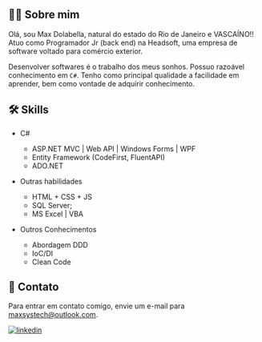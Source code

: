## 👨‍💻 Sobre mim
Olá, sou Max Dolabella, natural do estado do Rio de Janeiro e VASCAÍNO!!
Atuo como Programador Jr (back end) na Headsoft, uma empresa de software voltado para comércio exterior.

Desenvolver softwares é o trabalho dos meus sonhos. Possuo razoável conhecimento em `C#`.
Tenho como principal qualidade a facilidade em aprender, bem como vontade de adquirir conhecimento.

  
## 🛠 Skills
- C#
  - ASP.NET MVC | Web API | Windows Forms | WPF
  - Entity Framework (CodeFirst, FluentAPI)
  - ADO.NET

- Outras habilidades
  - HTML + CSS + JS
  - SQL Server; 
  - MS Excel | VBA

- Outros Conhecimentos
  - Abordagem DDD
  - IoC/DI
  - Clean Code

## 📧 Contato

Para entrar em contato comigo, envie um e-mail para maxsystech@outlook.com.

[![linkedin](https://img.shields.io/badge/linkedin-0A66C2?style=for-the-badge&logo=linkedin&logoColor=white)](https://www.linkedin.com/in/maxdolabella/)  

